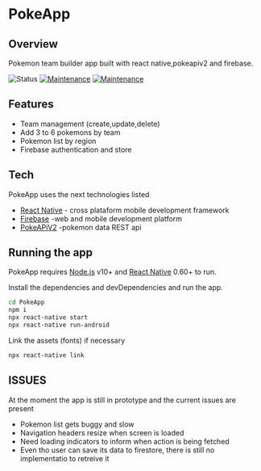 # PokeApp
## Overview
Pokemon team builder app built with react native,pokeapiv2 and firebase.

![Status](https://img.shields.io/badge/status-prototype-yellow)
[![Maintenance](https://img.shields.io/badge/Maintained%3F-yes-green.svg)](https://github.com/Ramos95/PokeApp/graphs/commit-activity)
[![Maintenance](https://img.shields.io/badge/Mantainer-Ramos95-brightgreen)](https://github.com/Ramos95)

## Features

- Team management (create,update,delete)
- Add 3 to 6 pokemons by team
- Pokemon list by region
- Firebase authentication and store

## Tech

PokeApp uses the next technologies listed

- [React Native](https://reactnative.dev/) - cross plataform mobile development framework
- [Firebase](https://firebase.google.com/) -web and mobile development platform
- [PokeAPiV2](https://pokeapi.co/) -pokemon data REST api


## Running the app

PokeApp requires [Node.js](https://nodejs.org/) v10+ and [React Native](https://reactnative.dev/) 0.60+ to run.

Install the dependencies and devDependencies and run the app.

```sh
cd PokeApp
npm i
npx react-native start
npx react-native run-android
```

Link the assets (fonts) if necessary

```sh
npx react-native link
```

## ISSUES

At the moment the app is still in prototype and the current issues are present

- Pokemon list gets buggy and slow 
- Navigation headers resize when screen is loaded
- Need loading indicators to inform when action is being fetched
- Even tho user can save its data to firestore, there is still no implementatio to retreive it
